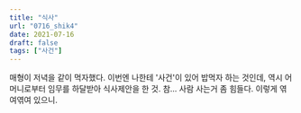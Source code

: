 ```yaml
---
title: "식사"
url: "0716_shik4"
date: 2021-07-16
draft: false
tags: ["사건"]
---
```

매형이 저녁을 같이 먹자했다. 이번엔 나한테 '사건'이 있어 밥먹자 하는 것인데, 역시 어머니로부터 임무를 하달받아 식사제안을 한 것. 참... 사람 사는거 좀 힘들다. 이렇게 엮여엮여 있으니.
